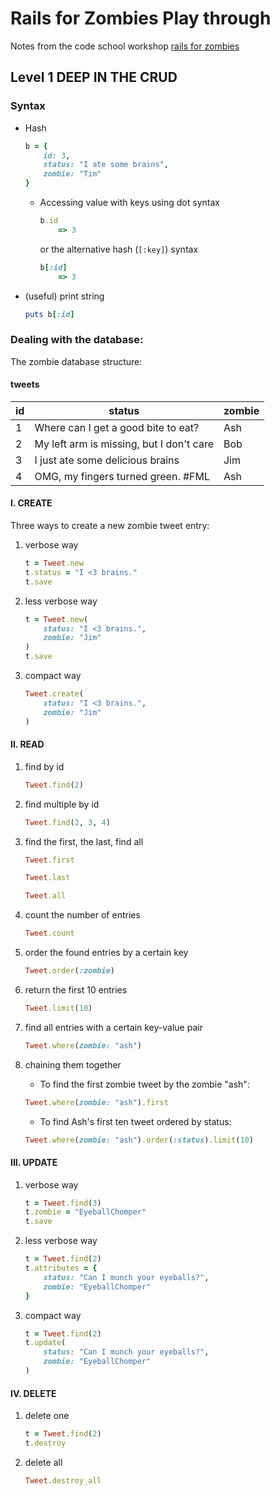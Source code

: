 # Rails for Zombies Play through
Notes from the code school workshop [rails for zombies](http://railsforzombies.org/)

## Level 1 DEEP IN THE CRUD

### Syntax

* Hash

	```ruby
	b = {
		id: 3,
		status: "I ate some brains",
		zombie: "Tim"
	}
	```

	* Accessing value with keys using dot syntax

		```ruby
		b.id
			=> 3
		```

		or the alternative hash (`[:key]`) syntax

		```ruby
		b[:id]
			=> 3
		```

* (useful) print string

	```ruby
	puts b[:id]
	```

### Dealing with the database:

The zombie database structure:

#### tweets

id | status | zombie
---|--------|-------
1  | Where can I get a good bite to eat? | Ash
2  | My left arm is missing, but I don't care | Bob
3  | I just ate some delicious brains | Jim
4  | OMG, my fingers turned green. #FML | Ash 

#### I. CREATE

Three ways to create a new zombie tweet entry:

1. verbose way

	```ruby 
	t = Tweet.new
	t.status = "I <3 brains."
	t.save
	```

2. less verbose way

	```ruby
	t = Tweet.new(
		status: "I <3 brains.",
		zombie: "Jim"
	)
	t.save
	```

3. compact way

	```ruby
	Tweet.create(
		status: "I <3 brains.",
		zombie: "Jim"
	)
	```

#### II. READ

1. find by id

	```ruby
	Tweet.find(2)
	```

2. find multiple by id

	```ruby
	Tweet.find(2, 3, 4)
	```

3. find the first, the last, find all

	```ruby
	Tweet.first
	```

	```ruby
	Tweet.last
	```

	```ruby
	Tweet.all
	```

4. count the number of entries

	```ruby
	Tweet.count
	```

5. order the found entries by a certain key

	```ruby
	Tweet.order(:zombie)
	```

6. return the first 10 entries

	```ruby
	Tweet.limit(10)
	```

7. find all entries with a certain key-value pair

	```ruby
	Tweet.where(zombie: "ash")
	```

8. chaining them together
	
	* To find the first zombie tweet by the zombie "ash":

	```ruby
	Tweet.where(zombie: "ash").first
	```

	* To find Ash's first ten tweet ordered by status:

	```ruby
	Tweet.where(zombie: "ash").order(:status).limit(10)
	```

#### III. UPDATE

1. verbose way

	```ruby
	t = Tweet.find(3)
	t.zombie = "EyeballChomper"
	t.save
	```

2. less verbose way

	```ruby
	t = Tweet.find(2)
	t.attributes = {
		status: "Can I munch your eyeballs?",
		zombie: "EyeballChomper"
	}
	```

3. compact way

	```ruby
	t = Tweet.find(2)
	t.update(
		status: "Can I munch your eyeballs?",
		zombie: "EyeballChomper"
	)
	```

#### IV. DELETE

1. delete one

	```ruby
	t = Tweet.find(2)
	t.destroy
	```

2. delete all

	```ruby
	Tweet.destroy_all
	```














